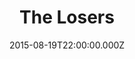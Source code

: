 ---
title: "The Losers"
year: 2010
date: 2015-08-19T22:00:00.000Z
permalink: /almanac/movies/2015-08-19-the-losers/index.html
rating: 2
---
